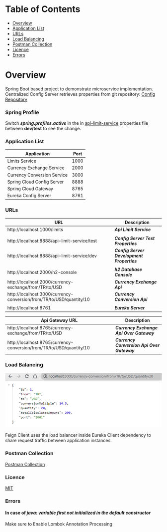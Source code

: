 # Table of Contents
- [Overview](#overview)
- [Application List](#application-list)
- [URLs](#urls)
- [Load Balancing](#load-balancing)
- [Postman Collection](#postman-collection)
- [Licence](#licence)
- [Errors](#errors)

# Overview
Spring Boot based project to demonstrate microservice implementation.
Centralized Config Server retrieves properties from git repository: [Config Repository](https://github.com/muratcanabay/config-repo)

### Spring Profile
Switch ***spring.profiles.active*** in the in [api-limit-service](api-limit-service/src/main/resources/application.yaml) properties file between **dev/test** to see the change.

### Application List

| Application                 | Port |
|-----------------------------|------|
| Limits Service              | 1000 |
| Currency Exchange Service   | 2000 |
| Currency Conversion Service | 3000 |
| Spring Cloud Config Server  | 8888 |
| Spring Cloud Gateway        | 8765 |
| Eureka Config Server        | 8761 |

### URLs

| URL                                                                   | Description                                |
|-----------------------------------------------------------------------|--------------------------------------------|
| http://localhost:1000/limits                                          | ***Api Limit Service***                    |
|                                                                       |                                            |
| http://localhost:8888/api-limit-service/test                          | ***Config Server Test Properties***        |
| http://localhost:8888/api-limit-service/dev                           | ***Config Server Development Properties*** |
|                                                                       |                                            |
| http://localhost:2000/h2-console                                      | ***h2 Database Console***                  |
| http://localhost:2000/currency-exchange/from/TR/to/USD                | ***Currency Exchange Api***                |
| http://localhost:3000/currency-conversion/from/TR/to/USD/quantity/10  | ***Currency Conversion Api***              |
|                                                                       |                                            |
| http://localhost:8761                                                 | ***Eureka Server***                        |

| Api Gateway URL                                                      | Description                                |
|----------------------------------------------------------------------|--------------------------------------------|
| http://localhost:8765/currency-exchange/from/TR/to/USD               | ***Currency Exchange Api Over Gateway***   |
| http://localhost:8765/currency-conversion/from/TR/to/USD/quantity/10 | ***Currency Conversion Api Over Gateway*** |

### Load Balancing

![Load Balancing](./doc/statics/load-balancing.gif)

Feign Client uses the load balancer inside Eureka Client dependency to share request traffic between application instances.

### Postman Collection

[Postman Collection](spring-microservice-example.postman_collection.json)

### Licence

[MIT](LICENSE.MIT)

### Errors
#### In case of ***java: variable first not initialized in the default constructor***

Make sure to Enable Lombok Annotation Processing
